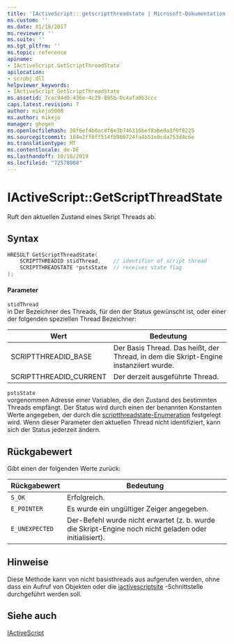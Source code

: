 ```yaml
---
title: 'IActiveScript:: getscriptthreadstate | Microsoft-Dokumentation'
ms.custom: ''
ms.date: 01/18/2017
ms.reviewer: ''
ms.suite: ''
ms.tgt_pltfrm: ''
ms.topic: reference
apiname:
- IActiveScript.GetScriptThreadState
apilocation:
- scrobj.dll
helpviewer_keywords:
- IActiveScript_GetScriptThreadState
ms.assetid: 7cac94d0-436e-4c29-895b-0c4afa0b3ccc
caps.latest.revision: 7
author: mikejo5000
ms.author: mikejo
manager: ghogen
ms.openlocfilehash: 38f6ef4b0acdf6e3b746316bef8abe9a3f0f8225
ms.sourcegitcommit: 184e2ff0ff514fb980724fa4b51e0cda753d4c6e
ms.translationtype: MT
ms.contentlocale: de-DE
ms.lasthandoff: 10/18/2019
ms.locfileid: "72578008"
---
```

# <a name="iactivescriptgetscriptthreadstate"></a>IActiveScript::GetScriptThreadState
Ruft den aktuellen Zustand eines Skript Threads ab.  
  
## <a name="syntax"></a>Syntax  
  
```cpp
HRESULT GetScriptThreadState(  
    SCRIPTTHREADID stidThread,    // identifier of script thread  
    SCRIPTTHREADSTATE *pstsState  // receives state flag  
);  
```  
  
#### <a name="parameters"></a>Parameter  
 `stidThread`  
 in Der Bezeichner des Threads, für den der Status gewünscht ist, oder einer der folgenden speziellen Thread Bezeichner:  
  
|Wert|Bedeutung|  
|-----------|-------------|  
|SCRIPTTHREADID_BASE|Der Basis Thread. Das heißt, der Thread, in dem die Skript-Engine instanziiert wurde.|  
|SCRIPTTHREADID_CURRENT|Der derzeit ausgeführte Thread.|  
  
 `pstsState`  
 vorgenommen Adresse einer Variablen, die den Zustand des bestimmten Threads empfängt. Der Status wird durch einen der benannten Konstanten Werte angegeben, der durch die [scriptthreadstate-Enumeration](../../winscript/reference/scriptthreadstate-enumeration.md) festgelegt wird. Wenn dieser Parameter den aktuellen Thread nicht identifiziert, kann sich der Status jederzeit ändern.  
  
## <a name="return-value"></a>Rückgabewert  
 Gibt einen der folgenden Werte zurück:  
  
|Rückgabewert|Bedeutung|  
|------------------|-------------|  
|`S_OK`|Erfolgreich.|  
|`E_POINTER`|Es wurde ein ungültiger Zeiger angegeben.|  
|`E_UNEXPECTED`|Der-Befehl wurde nicht erwartet (z. b. wurde die Skript-Engine noch nicht geladen oder initialisiert).|  
  
## <a name="remarks"></a>Hinweise  
 Diese Methode kann von nicht basisthreads aus aufgerufen werden, ohne dass ein Aufruf von Objekten oder die [iactivescriptsite](../../winscript/reference/iactivescriptsite.md) -Schnittstelle durchgeführt werden soll.  
  
## <a name="see-also"></a>Siehe auch  
 [IActiveScript](../../winscript/reference/iactivescript.md)